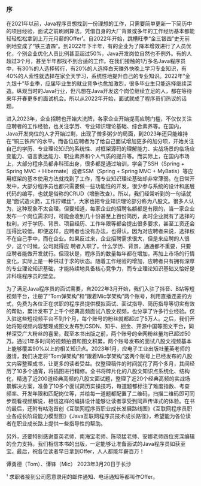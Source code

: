 ### 序
在2021年以前，Java程序员想找到一份理想的工作，只需要简单更新一下简历中的项目经验，面试之前刷刷算法，凭借自身的大厂背景或多年的工作经历基本都能轻轻松松拿到上万元月薪的Offer¹。自2022年开始，跳槽旺季“金三银四”史无前例地变成了“铁三渣四”。到2022年下半年，有的企业为了降本增效进行了人员优化，个别企业优化人员比例甚至超过50%，Java开发岗位自然也不例外。有的人超过3个月，甚至半年都找不到合适的工作。在我们接触的1万多名Java程序员中，有30%的人选择转行，有20%的人选择白天赚外快晚上学习专业知识，有40%的人索性就选择在家全天学习，系统性地提升自己的专业知识。2022年“金九银十”毕业季，应届毕业生的就业竞争也愈加激烈，很多毕业生只能选择继续深造。纵观当时的Java行业，但凡想在Java开发这个岗位继续立足的人，都在等待来年开春更多的面试机会。所以从2022年开始，面试就成了程序员们热议的话题。 

进入2023年，企业招聘也开始大洗牌，各家企业开始提高应聘门槛，不仅仅关注应聘者的工作经验，也关注学历、专业知识理论基础、综合素养等。在国内，Java开发岗位的人才开始过剩，出现了僧多粥少的局面，到2023年还只能维持在“铜三铁四”的水平。而各位应聘者为了给自己面试增加更多的加分项，开始关注自己的学历、专业理论知识的系统性、对框架源码的理解能力、实战场景的临场应变能力、语言表达能力、职业素养和个人气质的提升等。而实际上，在国内市场上，大部分程序员都非科班出身，很多都是通过培训，学会了SSH（Spring + Spring MVC + Hibernate）或者SSM（Spring + Spring MVC + MyBatis）等应用框架的基本使用方法就找到了工作，而专业知识理论基础却非常薄弱。在日常开发中，大部分程序员也都只需要做一些功能性的开发，很少参与系统的设计和底层代码的编写，也就是俗称的CRUD（增删改查）。所以，我们经常听到的一句话就是“面试造火箭，工作拧螺丝”，大家也把专业知识理论部分称为八股文。很多人认为，这种现象不太合理。但要知道，每家企业的招聘名额都是有限的，当一家企业发布一个岗位需求时，可能会收到几十份甚至上百份简历，此时企业就有了选择的权利，对于学历、背景、项目经历、工作年限等都会提出很多要求，甚至工资还会压得比较低。即便这样，应聘者也没有办法，也得认。因为对应聘者来说，选择权不在自己手中，而在企业。如果反过来，企业招聘需求很大，但是来应聘的人很少，这个时候，公司就得应 聘者入职了。什么学历、背景，通通都不重要，只要应聘者能做开发就行。但现状是，程序员的数量每年都在增加，再加上市场的行情变化，实际上是一种供过于求的状态。随着工作经验的增加，应聘者只有拥有深厚的专业理论知识基础，才能持续地具备核心竞争力，而专业理论知识基础又恰好是非科班程序员的壁垒。 

为了满足Java程序员的面试需要，自2022年3月开始，我们入驻了抖音、B站等短视频平台，注册了“Tom弹架构”和“跟着Mic学架构”两个账号，利用直播连麦的方式，免费为各位正在求职的程序员提供模拟面试、面试指导、简历指导等切实有效的帮助，累计发布了上千个经典高频面试八股文视频，也分享了许多行业经验。仅入驻这些短视频平台不到1个月，每个账号的粉丝就都超过了5万人。之后，我们开始将短视频内容整理成图文发布到CSDN、知乎、掘金、开源中国等图文平台，同样深受广大粉丝的喜爱。截至本书出版之前，两个账号的全网粉丝量均已超过50万。通过1年多时间的视频拍摄和图文积累，两个账号发布的面试八股文视频基本上能够覆盖90%以上的相关知识点。2023年1月，应电子工业出版社董英老师的邀请，我们决定将“Tom弹架构”和“跟着Mic学架构”这两个账号上已经发布的八股文内容整理成书，让更多的读者受益。仅整理稿件的时间就花了两个多月，其间经历了10多个通宵，将插图进行精修。全书将碎片化的八股文知识点系统化、结构化，精选了近200道经典高频的八股文面试题，整理了近20个经典高频的实战场景解决方案，准备了10多个面试简历实操技巧，每道题都标注了难度指数、考查频率、开发年限和匹配岗位等，并给每一道题都配置了二维码，扫描二维码即可同步观看视频解说，相信这样的编排设计能够让读者享受到同声传译式的体验。在书的最后，还附有咕泡首创《互联网程序员职业成长发展路线图》《互联网程序员职业各成长阶段能力模型图》《Java互联网程序员技术成长路径》，希望能为各位读者在职业成长路上提供一些指导性的帮助。 

另外，还要特别感谢董英老师、南海宝老师、陈晓猛老师、安娜老师四位资深编辑的全力支持。我们相信本书的出版，一定能够让准备面试的Java程序员如获至宝。最后，祝各位读者早日拿到Offer，人人都能年薪百万！ 

谭勇德（Tom）、谭锋（Mic） 
2023年3月20日于长沙 

¹ 求职者接到公司愿意录用的邮件通知、电话通知等都叫作Offer。 
